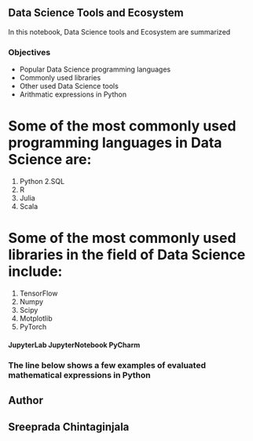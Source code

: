 ## Data Science Tools and Ecosystem

In this notebook, Data Science tools and Ecosystem are summarized

### Objectives

+ Popular Data Science programming languages
+ Commonly used libraries
+ Other used Data Science tools
+ Arithmatic expressions in Python
# Some of the most commonly used programming languages in Data Science are:

1. Python
2.SQL
3. R
4. Julia
5. Scala
# Some of the most commonly used libraries in the field of Data Science include:

1. TensorFlow
2. Numpy
3. Scipy
4. Motplotlib
5. PyTorch

#### JupyterLab JupyterNotebook PyCharm
### The line below shows a few examples of evaluated mathematical expressions in Python

## Author
## Sreeprada Chintaginjala
